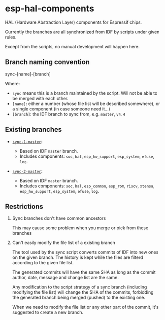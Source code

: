 # esp-hal-components

HAL (Hardware Abstraction Layer) components for Espressif chips.

Currently the branches are all synchronized from IDF by scripts under given rules.

Except from the scripts, no manual development will happen here.

## Branch naming convention

sync-[name]-[branch]

Where:

- `sync` means this is a branch maintained by the script. Will not be able to be merged with each other.
- `[name]`: either a number (whose file list will be described somewhere), or a single component (in case someone need it...)
- `[branch]`: the IDF branch to sync from, e.g. `master`, `v4.4`

## Existing branches

- [`sync-1-master`](../../tree/sync-1-master):
    - Based on IDF `master` branch.
    - Includes components: `soc`, `hal`, `esp_hw_support`, `esp_system`, `efuse`, `log`.

- [`sync-2-master`](../../tree/sync-2-master):
    - Based on IDF `master` branch.
    - Includes components: `soc`, `hal`, `esp_common`, `esp_rom`, `riscv`, `xtensa`, `esp_hw_support`, `esp_system`, `efuse`, `log`.

## Restrictions

1. Sync branches don't have common ancestors

   This may cause some problem when you merge or pick from these branches

2. Can't easily modify the file list of a existing branch

   The tool used by the sync script converts commits of IDF into new ones on the given branch. The history is kept while the files are filterd according to the given file list.

   The generated commits will have the same SHA as long as the commit author, date, message and change list are the same.

   Any modification to the script strategy of a sync branch (including modifying the file list) will change the SHA of the commits, forbidding the generated branch being merged (pushed) to the existing one.

   When we need to modify the file list or any other part of the commit, it's suggested to create a new branch.
